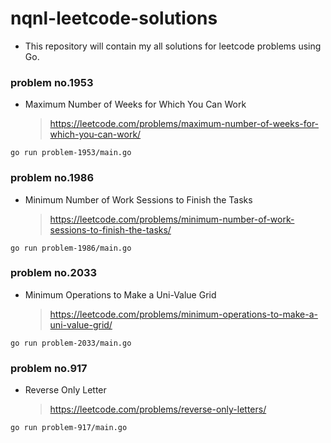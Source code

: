 # nqnl-leetcode-solutions
* This repository will contain my all solutions for leetcode problems using Go.


### problem no.1953
* Maximum Number of Weeks for Which You Can Work
  > https://leetcode.com/problems/maximum-number-of-weeks-for-which-you-can-work/
```
go run problem-1953/main.go
```

### problem no.1986
* Minimum Number of Work Sessions to Finish the Tasks
  > https://leetcode.com/problems/minimum-number-of-work-sessions-to-finish-the-tasks/
```
go run problem-1986/main.go
```

### problem no.2033
* Minimum Operations to Make a Uni-Value Grid
  > https://leetcode.com/problems/minimum-operations-to-make-a-uni-value-grid/
```
go run problem-2033/main.go
```

### problem no.917
* Reverse Only Letter
  > https://leetcode.com/problems/reverse-only-letters/
```
go run problem-917/main.go
```